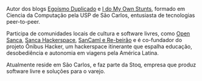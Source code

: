 Autor dos blogs [Egoísmo Duplicado](https://blog.fabricio.org/) e
[I do My Own Stunts](http://idomyownstunts.blogspot.com/), formado em 
Ciencia da Computação pela USP de São Carlos, entusiasta de tecnologias
peer-to-peer.

Participa de comunidades locais de cultura e software livres, como
[Open Sanca](http://opensanca.com.br/), [Sanca Hackerspace](https://saocarlos.hashbase.io/), 
[SanCaml e Re-beirão](https://t.me/rebeirao) e é co-fundador do
projeto Ônibus Hacker, um hackerspace itinerante que espalha educação, desobediência
e autonomia em viagens pela América Latina.

Atualmente reside em São Carlos, e faz parte da Stoq, empresa que
produz software livre e soluções para o varejo.
